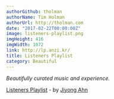 ```yaml
---
authorGithub: tholman
authorName: Tim Holman
authorUrl: http://tholman.com
date: "2017-02-22T00:00:00Z"
image: listeners-playlist.png
imgHeight: 416
imgWidth: 1072
link: http://lp.anzi.kr/
title: Listeners Playlist
category: Beautiful
---
```


_Beautifully curated music and experience._

[Listeners Playlist](http://lp.anzi.kr/) - by [Jiyong Ahn](http://anzi.kr/)
